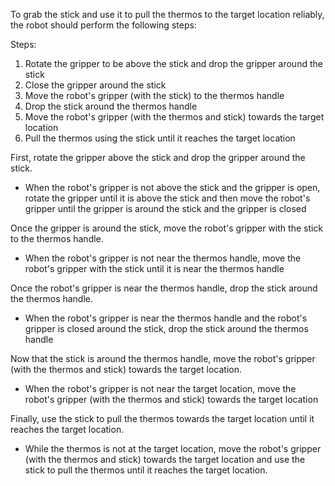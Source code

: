 To grab the stick and use it to pull the thermos to the target location reliably, the robot should perform the following steps:

Steps:
1. Rotate the gripper to be above the stick and drop the gripper around the stick
2. Close the gripper around the stick
3. Move the robot's gripper (with the stick) to the thermos handle
4. Drop the stick around the thermos handle
5. Move the robot's gripper (with the thermos and stick) towards the target location
6. Pull the thermos using the stick until it reaches the target location

First, rotate the gripper above the stick and drop the gripper around the stick.
- When the robot's gripper is not above the stick and the gripper is open, rotate the gripper until it is above the stick and then move the robot's gripper until the gripper is around the stick and the gripper is closed

Once the gripper is around the stick, move the robot's gripper with the stick to the thermos handle.
- When the robot's gripper is not near the thermos handle, move the robot's gripper with the stick until it is near the thermos handle

Once the robot's gripper is near the thermos handle, drop the stick around the thermos handle.
- When the robot's gripper is near the thermos handle and the robot's gripper is closed around the stick, drop the stick around the thermos handle

Now that the stick is around the thermos handle, move the robot's gripper (with the thermos and stick) towards the target location.
- When the robot's gripper is not near the target location, move the robot's gripper (with the thermos and stick) towards the target location

Finally, use the stick to pull the thermos towards the target location until it reaches the target location.
- While the thermos is not at the target location, move the robot's gripper (with the thermos and stick) towards the target location and use the stick to pull the thermos until it reaches the target location.
